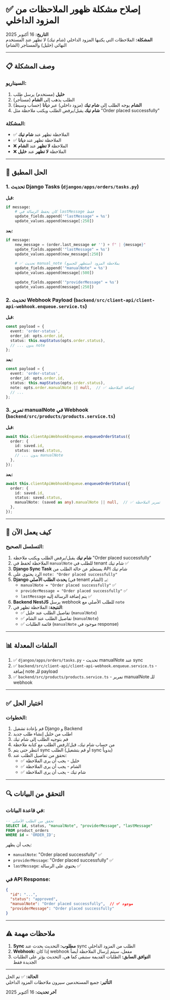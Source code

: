 # ✅ إصلاح مشكلة ظهور الملاحظات من المزود الداخلي

**التاريخ:** 16 أكتوبر 2025  
**المشكلة:** الملاحظات التي يكتبها المزود الداخلي (شام تيك) لا تظهر عند المستخدم النهائي (خليل) والمستأجر (الشام)

---

## 📋 وصف المشكلة

### السيناريو:
1. **خليل** (مستخدم) يرسل طلب
2. الطلب يذهب إلى **الشام** (مستأجر)
3. **الشام** يوجه الطلب إلى **شام تيك** (مزود داخلي) عبر **ديانا** (حساب وسيط)
4. **شام تيك** يقبل/يرفض الطلب ويكتب ملاحظة مثل "Order placed successfully"

### المشكلة:
- ✅ الملاحظة تظهر عند **شام تيك**
- ✅ الملاحظة تظهر عند **ديانا**
- ❌ الملاحظة **لا تظهر** عند **الشام**
- ❌ الملاحظة **لا تظهر** عند **خليل**

---

## 🔧 الحل المطبق

### 1. تحديث Django Tasks (`djangoo/apps/orders/tasks.py`)

**قبل:**
```python
if message:
    # كان يحفظ الرسالة في lastMessage فقط
    update_fields.append('"lastMessage" = %s')
    update_values.append(message[:250])
```

**بعد:**
```python
if message:
    new_message = (order.last_message or '') + f" | {message}"
    update_fields.append('"lastMessage" = %s')
    update_values.append(new_message[:250])
    
    # ✅ تحديث manual_note بملاحظة المزود (ستظهر للجميع)
    update_fields.append('"manualNote" = %s')
    update_values.append(message[:500])
    
    update_fields.append('"providerMessage" = %s')
    update_values.append(message[:250])
```

### 2. تحديث Webhook Payload (`backend/src/client-api/client-api-webhook.enqueue.service.ts`)

**قبل:**
```typescript
const payload = {
  event: 'order-status',
  order_id: opts.order.id,
  status: this.mapStatus(opts.order.status),
  // ... بدون note
};
```

**بعد:**
```typescript
const payload = {
  event: 'order-status',
  order_id: opts.order.id,
  status: this.mapStatus(opts.order.status),
  note: opts.order.manualNote || null,  // ✅ إضافة الملاحظة
  // ...
};
```

### 3. تمرير manualNote في Webhook (`backend/src/products/products.service.ts`)

**قبل:**
```typescript
await this.clientApiWebhookEnqueue.enqueueOrderStatus({
  order: {
    id: saved.id,
    status: saved.status,
    // ... بدون manualNote
  },
});
```

**بعد:**
```typescript
await this.clientApiWebhookEnqueue.enqueueOrderStatus({
  order: {
    id: saved.id,
    status: saved.status,
    manualNote: (saved as any).manualNote || null,  // ✅ تمرير الملاحظة
  },
});
```

---

## 🎯 كيف يعمل الآن

### التسلسل الصحيح:

1. **شام تيك** يقبل/يرفض الطلب ويكتب ملاحظة "Order placed successfully"
2. الملاحظة تُحفظ في `manualNote` للطلب في tenant شام تيك ✅
3. **Django Sync Task** يستعلم عن حالة الطلب من API شام تيك
4. الرد يحتوي على `note: "Order placed successfully"`
5. **Django يحدث الطلب الأصلي** (في tenant الشام) بـ:
   - `manualNote = "Order placed successfully"` ✅
   - `providerMessage = "Order placed successfully"` ✅
   - `lastMessage` يتم إضافة الرسالة إليه ✅
6. **Backend NestJS** يرسل webhook للطلب الأصلي مع `note`
7. **النتيجة:** الملاحظة تظهر في:
   - ✅ تفاصيل الطلب عند خليل (`manualNote`)
   - ✅ تفاصيل الطلب عند الشام (`manualNote`)
   - ✅ قائمة الطلبات (`manualNote` موجود في response)

---

## 📊 الملفات المعدلة

1. ✅ `djangoo/apps/orders/tasks.py` - تحديث manualNote عند sync
2. ✅ `backend/src/client-api/client-api-webhook.enqueue.service.ts` - إضافة note للـ payload
3. ✅ `backend/src/products/products.service.ts` - تمرير manualNote للـ webhook

---

## ✅ اختبار الحل

### الخطوات:
1. قم بإعادة تشغيل Django و Backend
2. اطلب من خليل إنشاء طلب جديد
3. قم بتوجيه الطلب إلى شام تيك
4. من حساب شام تيك، قبل/ارفض الطلب مع كتابة ملاحظة
5. انتظر حتى يتم sync الطلب (أو قم بتشغيل sync يدوياً)
6. تحقق من تفاصيل الطلب عند:
   - ✅ خليل - يجب أن يرى الملاحظة
   - ✅ الشام - يجب أن يرى الملاحظة
   - ✅ شام تيك - يجب أن يرى الملاحظة

---

## 🔍 التحقق من البيانات

### في قاعدة البيانات:
```sql
-- تحقق من الطلب الأصلي
SELECT id, status, "manualNote", "providerMessage", "lastMessage"
FROM product_orders
WHERE id = 'ORDER_ID';
```

يجب أن يظهر:
- `manualNote`: "Order placed successfully" ✅
- `providerMessage`: "Order placed successfully" ✅
- `lastMessage`: يحتوي على الرسالة ✅

### في API Response:
```json
{
  "id": "...",
  "status": "approved",
  "manualNote": "Order placed successfully",  // ✅ موجود
  "providerMessage": "Order placed successfully"
}
```

---

## ⚠️ ملاحظات مهمة

1. **Sync مطلوب:** التحديث يحدث عند sync الطلب من المزود الداخلي
2. **Webhook:** إذا كان webhook مفعل، سيتم إرسال الملاحظة أيضاً
3. **التوافق السابق:** الطلبات القديمة ستبقى كما هي، التحديث يؤثر على الطلبات الجديدة فقط

---

**الحالة:** ✅ تم الحل  
**التأثير:** جميع المستخدمين سيرون ملاحظات المزود الداخلي

**آخر تحديث:** 16 أكتوبر 2025
